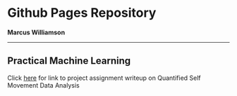 # Github Pages Repository

**Marcus Williamson**

---
## Practical Machine Learning 
Click [here](https://mw572.github.io/PracticalMachineLearning/index.html) for link to project assignment writeup on Quantified Self Movement Data Analysis
